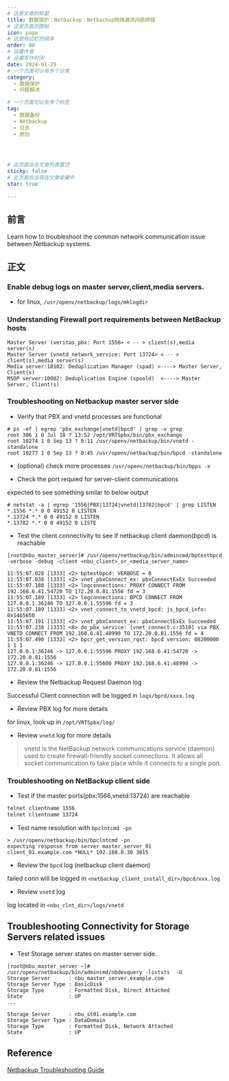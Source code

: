 ```yaml
---
# 这是文章的标题
title: 数据保护：Netbackup：Netbackup网络通讯问题排错
# 这是页面的图标
icon: page
# 这是侧边栏的顺序
order: 80
# 设置作者
# 设置写作时间
date: 2024-01-29
# 一个页面可以有多个分类
category:
  - 数据保护
  - 问题解决

# 一个页面可以有多个标签
tag:
  - 数据备份
  - Netbackup
  - 日志
  - 原创
  



# 此页面会在文章列表置顶
sticky: false
# 此页面会出现在文章收藏中
star: true

---
```


## 前言

Learn how to troubleshoot the common network communication issue between Netbackup systems.





## 正文


### Enable debug logs on master server,client,media servers.

- for linux, `/usr/openv/netbackup/logs/mklogdir`


### Understanding Firewall port requirements between NetBackup hosts


```
Master Server (veritas_pbx: Port 1556> < -- > client(s),media server(s)
Master Server (vnetd_network_service: Port 13724> < -- > client(s),media server(s)
Media server:10102:	Deduplication Manager (spad) <----> Master Server, Client(s)
MSDP server:10082: Deduplication Engine (spoold)  <----> Master Server, Client(s)
```	


### Troubleshooting on Netbackup master server side 

- Verify that PBX and vnetd processes are functional 

```
# ps -ef | egrep 'pbx_exchange|vnetd|bpcd' | grep -v grep
root 306 1 0 Jul 18 ? 13:52 /opt/VRTSpbx/bin/pbx_exchange
root 10274 1 0 Sep 13 ? 0:11 /usr/openv/netbackup/bin/vnetd -standalone
root 10277 1 0 Sep 13 ? 0:45 /usr/openv/netbackup/bin/bpcd -standalone
```

- (optional) check more processes `/usr/openv/netbackup/bin/bpps -x` 


- Check the port requied for server-client communications

expected to see something smilar to below output

```
# netstat -a | egrep '1556|PBX|13724|vnetd|13782|bpcd' | grep LISTEN
*.1556 *.* 0 0 49152 0 LISTEN
*.13724 *.* 0 0 49152 0 LISTEN
*.13782 *.* 0 0 49152 0 LISTE
```

- Test the client connectivity to see if netbackup client daemon(bpcd) is reachable

```
[root@nbu_master_server]# /usr/openv/netbackup/bin/admincmd/bptestbpcd -verbose -debug -client <nbu_client>_or_<media_server_name>

11:55:07.028 [1333] <2> bptestbpcd: VERBOSE = 0
11:55:07.038 [1333] <2> vnet_pbxConnect_ex: pbxConnectExEx Succeeded
11:55:07.188 [1333] <2> logconnections: PROXY CONNECT FROM 192.168.6.41.54720 TO 172.20.0.81.1556 fd = 3
11:55:07.189 [1333] <2> logconnections: BPCD CONNECT FROM 127.0.0.1.36246 TO 127.0.0.1.55596 fd = 3
11:55:07.189 [1333] <2> vnet_connect_to_vnetd_bpcd: js_bpcd_info: 0x14b5650
11:55:07.191 [1333] <2> vnet_pbxConnect_ex: pbxConnectExEx Succeeded
11:55:07.238 [1333] <8> do_pbx_service: [vnet_connect.c:3510] via PBX VNETD CONNECT FROM 192.168.6.41.48990 TO 172.20.0.81.1556 fd = 4
11:55:07.490 [1333] <2> bpcr_get_version_rqst: bpcd version: 08200000
1 1 1
127.0.0.1:36246 -> 127.0.0.1:55596 PROXY 192.168.6.41:54720 -> 172.20.0.81:1556
127.0.0.1:36246 -> 127.0.0.1:55600 PROXY 192.168.6.41:48990 -> 172.20.0.81:1556
```
- Review the Netbackup Request Daemon log

Successful Client connection will be logged in `logs/bprd/xxxx.log`



- Review PBX log for more details


for linux, look up in `/opt/VRTSpbx/log/`


- Review `vnetd` log for more details

> vnetd is the NetBackup network communications service (daemon) used to create firewall-friendly socket connections. It allows all socket communication to take place while it connects to a single port.



### Troubleshooting on NetBackup client side



- Test if the master ports(pbx:1566,vnetd:13724) are reachable 

```bash
telnet clientname 1556
telnet clientname 13724
```

- Test name resolution with `bpclntcmd -pn`

```
> /usr/openv/netbackup/bin/bpclntcmd -pn
expecting response from server master_server_01
client_01.example.com *NULL* 192.168.0.30 3815 
``` 

- Review the `bpcd` log (netbackup client daemon)

failed conn will be logged in `<netbackup_client_install_dir>/bpcd/xxx.log`



- Review `vnetd` log 

log located in `<nbu_clnt_dir>/logs/vnetd`


## Troubleshooting Connectivity for Storage Servers related issues

- Test Storage server states on master server side.

```
[root@nbu_master_server ~]# /usr/openv/netbackup/bin/admincmd/nbdevquery -liststs  -U
Storage Server      : nbu_master_server.example.com
Storage Server Type : BasicDisk
Storage Type        : Formatted Disk, Direct Attached
State               : UP
...

Storage Server      : nbu_st01.example.com
Storage Server Type : DataDomain
Storage Type        : Formatted Disk, Network Attached
State               : UP

```

## Reference
[Netbackup Troubleshooting Guide](https://www.veritas.com/support/en_US/doc/15179611-127304775-0/v127651251-127304775)
